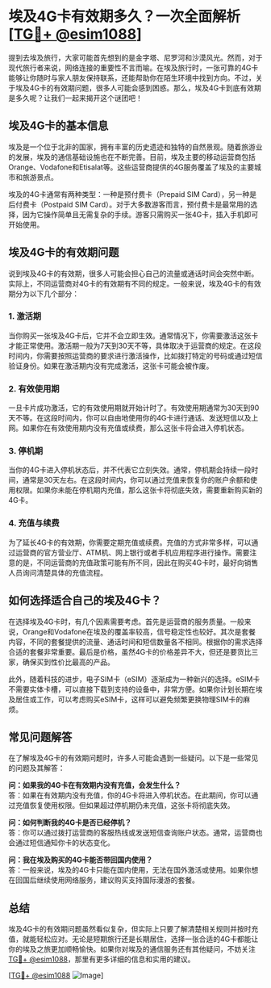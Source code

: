 # 埃及4G卡有效期多久？一次全面解析[[TG💪+ @esim1088](https://t.me/s/esim1088)]

提到去埃及旅行，大家可能首先想到的是金字塔、尼罗河和沙漠风光。然而，对于现代旅行者来说，网络连接的重要性不言而喻。在埃及旅行时，一张可靠的4G卡能够让你随时与家人朋友保持联系，还能帮助你在陌生环境中找到方向。不过，关于埃及4G卡的有效期问题，很多人可能会感到困惑。那么，埃及4G卡到底有效期是多久呢？让我们一起来揭开这个谜团吧！

## 埃及4G卡的基本信息

埃及是一个位于北非的国家，拥有丰富的历史遗迹和独特的自然景观。随着旅游业的发展，埃及的通信基础设施也在不断完善。目前，埃及主要的移动运营商包括Orange、Vodafone和Etisalat等。这些运营商提供的4G服务覆盖了埃及的主要城市和旅游景点。

埃及的4G卡通常有两种类型：一种是预付费卡（Prepaid SIM Card），另一种是后付费卡（Postpaid SIM Card）。对于大多数游客而言，预付费卡是最常用的选择，因为它操作简单且无需复杂的手续。游客只需购买一张4G卡，插入手机即可开始使用。

## 埃及4G卡的有效期问题

说到埃及4G卡的有效期，很多人可能会担心自己的流量或通话时间会突然中断。实际上，不同运营商对4G卡的有效期有不同的规定。一般来说，埃及4G卡的有效期分为以下几个部分：

### 1. **激活期**
当你购买一张埃及4G卡后，它并不会立即生效。通常情况下，你需要激活这张卡才能正常使用。激活期一般为7天到30天不等，具体取决于运营商的规定。在这段时间内，你需要按照运营商的要求进行激活操作，比如拨打特定的号码或通过短信验证身份。如果在激活期内没有完成激活，这张卡可能会被作废。

### 2. **有效使用期**
一旦卡片成功激活，它的有效使用期就开始计时了。有效使用期通常为30天到90天不等。在这段时间内，你可以自由地使用你的4G卡进行通话、发送短信以及上网。如果你在有效使用期内没有充值或续费，那么这张卡将会进入停机状态。

### 3. **停机期**
当你的4G卡进入停机状态后，并不代表它立刻失效。通常，停机期会持续一段时间，通常是30天左右。在这段时间内，你可以通过充值来恢复你的账户余额和使用权限。如果你未能在停机期内充值，那么这张卡将彻底失效，需要重新购买新的4G卡。

### 4. **充值与续费**
为了延长4G卡的有效期，你需要定期充值或续费。充值的方式非常多样，可以通过运营商的官方营业厅、ATM机、网上银行或者手机应用程序进行操作。需要注意的是，不同运营商的充值政策可能有所不同，因此在购买4G卡时，最好向销售人员询问清楚具体的充值流程。

## 如何选择适合自己的埃及4G卡？

在选择埃及4G卡时，有几个因素需要考虑。首先是运营商的服务质量。一般来说，Orange和Vodafone在埃及的覆盖率较高，信号稳定性也较好。其次是套餐内容，不同的套餐提供的流量、通话时间和短信数量各不相同。根据你的需求选择合适的套餐非常重要。最后是价格，虽然4G卡的价格差异不大，但还是要货比三家，确保买到性价比最高的产品。

此外，随着科技的进步，电子SIM卡（eSIM）逐渐成为一种新兴的选择。eSIM卡不需要实体卡槽，可以直接下载到支持的设备中，非常方便。如果你计划长期在埃及居住或工作，可以考虑购买eSIM卡，这样可以避免频繁更换物理SIM卡的麻烦。

## 常见问题解答

在了解埃及4G卡的有效期问题时，许多人可能会遇到一些疑问。以下是一些常见的问题及其解答：

**问：如果我的4G卡在有效期内没有充值，会发生什么？**  
答：如果在有效期内没有充值，你的4G卡将进入停机状态。在此期间，你可以通过充值恢复使用权限。但如果超过停机期仍未充值，这张卡将彻底失效。

**问：如何判断我的4G卡是否已经停机？**  
答：你可以通过拨打运营商的客服热线或发送短信查询账户状态。通常，运营商也会通过短信通知你卡的状态变化。

**问：我在埃及购买的4G卡能否带回国内使用？**  
答：一般来说，埃及的4G卡只能在国内使用，无法在国外激活或使用。如果你想在回国后继续使用网络服务，建议购买支持国际漫游的套餐。

## 总结

埃及4G卡的有效期问题虽然看似复杂，但实际上只要了解清楚相关规则并按时充值，就能轻松应对。无论是短期旅行还是长期居住，选择一张合适的4G卡都能让你的埃及之旅更加顺畅愉快。如果你对埃及的通信服务还有其他疑问，不妨关注[TG💪+ @esim1088](https://t.me/s/esim1088)，那里有更多详细的信息和实用的建议。

[[TG💪+ @esim1088](https://t.me/s/esim1088) ![Image](https://i.postimg.cc/4NQfJmqS/Snipaste-2025-05-13-00-14-12.png)]